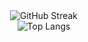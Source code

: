 <div align="center">
  <img src="http://github-readme-streak-stats.herokuapp.com?user=LeovanGit&theme=dark&background=000000)" title="GitHub Streak" alt="GitHub Streak"/>&nbsp;
</div>

<div align="center">
  <img src="https://github-readme-stats.vercel.app/api/top-langs/?username=LeovanGit&layout=compact&theme=vision-friendly-dark" title="Top Langs" alt="Top Langs"/>&nbsp;
</div>
